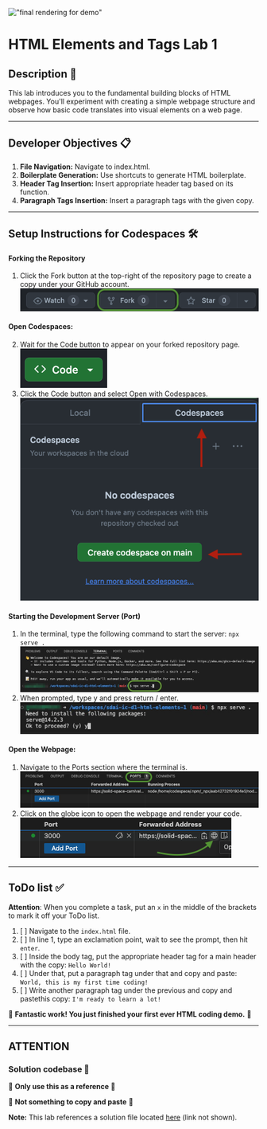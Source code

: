 !["final rendering for demo"](assets/images/html_elements_demo_solution_render.jpg)
# HTML Elements and Tags Lab 1

## Description 📄
This lab introduces you to the fundamental building blocks of HTML webpages. You'll experiment with creating a simple webpage structure and observe how basic code translates into visual elements on a web page.

---

## Developer Objectives 📋
1. **File Navigation:** Navigate to index.html.
2. **Boilerplate Generation:** Use shortcuts to generate HTML boilerplate.
3. **Header Tag Insertion:** Insert appropriate header tag based on its function.
4. **Paragraph Tags Insertion:** Insert a paragraph tags with the given copy.

---

## Setup Instructions for Codespaces 🛠️
#### Forking the Repository
1. Click the Fork button at the top-right of the repository page to create a copy under your GitHub account.
!["github fork button"](assets/images/sdai-repo-fork-ex.png)
#### Open Codespaces:
2. Wait for the Code button to appear on your forked repository page.
!["github code button"](assets/images/sdai-code-button-example.png)
1. Click the Code button and select Open with Codespaces.
!["codespace button example"](assets/images/sdai-repo-codespace-example.png)
#### Starting the Development Server (Port)
1.  In the terminal, type the following command to start the server: `npx serve .`
!["terminal example for npx"](assets/images/sdai-csp-terminal-exple.jpg)
1. When prompted, type y and press return / enter.
!["terminal example for npx"](assets/images/sdai-csp-terminal-exple_2.jpg)
#### Open the Webpage:
1. Navigate to the Ports section where the terminal is.
!["VS code port tab"](assets/images/sdai-port-1-ex.png)
1. Click on the globe icon to open the webpage and render your code.
   !["how to open port"](assets/images/sdai-port-example.png)

---

## ToDo list ✅
**Attention**: When you complete a task, put an `x` in the middle of the brackets to mark it off your ToDo list.

1. [ ] Navigate to the `index.html` file. 
2. [ ] In line 1, type an exclamation point, wait to see the prompt, then hit `enter`.
3. [ ] Inside the body tag, put the appropriate header tag for a main header with the copy: 
   `Hello World!`
4. [ ] Under that, put a paragraph tag under that and copy and paste:
    `World, this is my first time coding!`
5. [ ] Write another paragraph tag under the previous and copy and pastethis copy:
   `I'm ready to learn a lot!`

🎊 **Fantastic work! You just finished your first ever HTML coding demo.** 🎊

---

## ATTENTION 


### Solution codebase 👀
🛑 **Only use this as a reference** 🛑

💾 **Not something to copy and paste** 💾

**Note:**  This lab references a solution file located [here](https://github.com/HackerUSA-CE/sdai-ic-d1-html-elements-1/blob/demo-solution/index.html) (link not shown).
